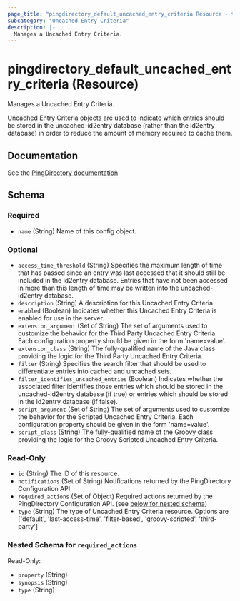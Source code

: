 ```yaml
---
page_title: "pingdirectory_default_uncached_entry_criteria Resource - terraform-provider-pingdirectory"
subcategory: "Uncached Entry Criteria"
description: |-
  Manages a Uncached Entry Criteria.
---
```


# pingdirectory_default_uncached_entry_criteria (Resource)

Manages a Uncached Entry Criteria.

Uncached Entry Criteria objects are used to indicate which entries should be stored in the uncached-id2entry database (rather than the id2entry database) in order to reduce the amount of memory required to cache them.



## Documentation
See the [PingDirectory documentation](https://docs.pingidentity.com/r/en-us/pingdirectory-93/pd_ds_config_uncached_attrs_entries)

<!-- schema generated by tfplugindocs -->
## Schema

### Required

- `name` (String) Name of this config object.

### Optional

- `access_time_threshold` (String) Specifies the maximum length of time that has passed since an entry was last accessed that it should still be included in the id2entry database. Entries that have not been accessed in more than this length of time may be written into the uncached-id2entry database.
- `description` (String) A description for this Uncached Entry Criteria
- `enabled` (Boolean) Indicates whether this Uncached Entry Criteria is enabled for use in the server.
- `extension_argument` (Set of String) The set of arguments used to customize the behavior for the Third Party Uncached Entry Criteria. Each configuration property should be given in the form 'name=value'.
- `extension_class` (String) The fully-qualified name of the Java class providing the logic for the Third Party Uncached Entry Criteria.
- `filter` (String) Specifies the search filter that should be used to differentiate entries into cached and uncached sets.
- `filter_identifies_uncached_entries` (Boolean) Indicates whether the associated filter identifies those entries which should be stored in the uncached-id2entry database (if true) or entries which should be stored in the id2entry database (if false).
- `script_argument` (Set of String) The set of arguments used to customize the behavior for the Scripted Uncached Entry Criteria. Each configuration property should be given in the form 'name=value'.
- `script_class` (String) The fully-qualified name of the Groovy class providing the logic for the Groovy Scripted Uncached Entry Criteria.

### Read-Only

- `id` (String) The ID of this resource.
- `notifications` (Set of String) Notifications returned by the PingDirectory Configuration API.
- `required_actions` (Set of Object) Required actions returned by the PingDirectory Configuration API. (see [below for nested schema](#nestedatt--required_actions))
- `type` (String) The type of Uncached Entry Criteria resource. Options are ['default', 'last-access-time', 'filter-based', 'groovy-scripted', 'third-party']

<a id="nestedatt--required_actions"></a>
### Nested Schema for `required_actions`

Read-Only:

- `property` (String)
- `synopsis` (String)
- `type` (String)



